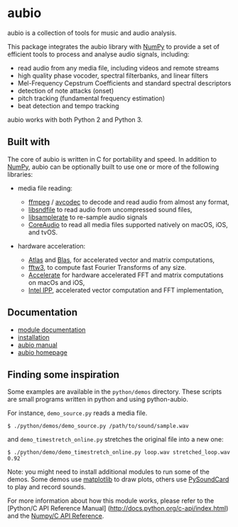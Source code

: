 aubio
=====

aubio is a collection of tools for music and audio analysis.

This package integrates the aubio library with [NumPy] to provide a set of
efficient tools to process and analyse audio signals, including:

- read audio from any media file, including videos and remote streams
- high quality phase vocoder, spectral filterbanks, and linear filters
- Mel-Frequency Cepstrum Coefficients and standard spectral descriptors
- detection of note attacks (onset)
- pitch tracking (fundamental frequency estimation)
- beat detection and tempo tracking

aubio works with both Python 2 and Python 3.

Built with
----------

The core of aubio is written in C for portability and speed. In addition to
[NumPy], aubio can be optionally built to use one or more of the following
libraries:

- media file reading:

    - [ffmpeg](https://ffmpeg.org) / [avcodec](https://libav.org) to decode and
      read audio from almost any format,
    - [libsndfile](http://www.mega-nerd.com/libsndfile/) to read audio from
      uncompressed sound files,
    - [libsamplerate](http://www.mega-nerd.com/SRC/) to re-sample audio signals
    - [CoreAudio](https://developer.apple.com/reference/coreaudio) to read all
      media files supported natively on macOS, iOS, and tvOS.

- hardware acceleration:

    - [Atlas](http://math-atlas.sourceforge.net/) and
      [Blas](https://en.wikipedia.org/wiki/Basic_Linear_Algebra_Subprograms),
      for accelerated vector and matrix computations,
    - [fftw3](http://fftw.org), to compute fast Fourier Transforms of any size.
    - [Accelerate](https://developer.apple.com/reference/accelerate) for
      hardware accelerated FFT and matrix computations on macOs and iOS,
    - [Intel IPP](https://software.intel.com/en-us/intel-ipp), accelerated
      vector computation and FFT implementation,

Documentation
-------------

- [module documentation][doc_python]
- [installation][doc_python_install]
- [aubio manual][manual]
- [aubio homepage][homepage]

[manual]: https://aubio.org/manual/latest/
[doc_python]: https://aubio.org/manual/latest/python.html
[doc_python_install]: https://aubio.org/manual/latest/python_module.html
[homepage]: https://aubio.org
[NumPy]: https://www.numpy.org

Finding some inspiration
------------------------

Some examples are available in the `python/demos` directory. These scripts are
small programs written in python and using python-aubio.

For instance, `demo_source.py` reads a media file.

    $ ./python/demos/demo_source.py /path/to/sound/sample.wav

and `demo_timestretch_online.py` stretches the original file into a new one:

    $ ./python/demo/demo_timestretch_online.py loop.wav stretched_loop.wav 0.92`

Note: you might need to install additional modules to run some of the demos.
Some demos use [matplotlib](http://matplotlib.org/) to draw plots, others use
[PySoundCard](https://github.com/bastibe/PySoundCard) to play and record
sounds.

For more information about how this module works, please refer to the [Python/C
API Reference Manual] (http://docs.python.org/c-api/index.html) and the
[Numpy/C API Reference](http://docs.scipy.org/doc/numpy/reference/c-api.html).

